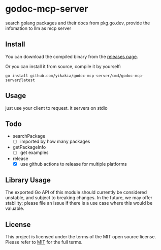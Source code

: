 # godoc-mcp-server

search golang packages and their docs from pkg.go.dev, provide the infomation to llm as mcp server

## Install

You can download the compiled binary from the [releases page](https://github.com/yikakia/godoc-mcp-server/releases/tag/latest).

Or you can install it from source, compile it by yourself:

```shell
go install github.com/yikakia/godoc-mcp-server/cmd/godoc-mcp-server@latest
```

## Usage

just use your client to request. it servers on stdio

## Todo

- searchPackage
  - [ ] imported by how many packages
- getPackageInfo
  - [ ] get examples
- release
  - [x] use github actions to release for multiple platforms 

## Library Usage

The exported Go API of this module should currently be considered unstable, and subject to breaking changes. In the future, we may offer stability; please file an issue if there is a use case where this would be valuable.


## License

This project is licensed under the terms of the MIT open source license. Please refer to [MIT](./LICENSE) for the full terms.
